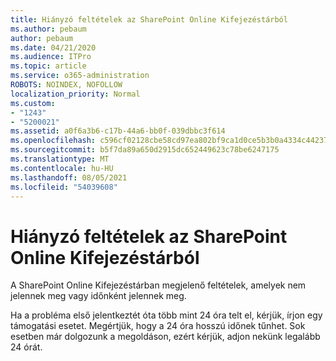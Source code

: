 ```yaml
---
title: Hiányzó feltételek az SharePoint Online Kifejezéstárból
ms.author: pebaum
author: pebaum
ms.date: 04/21/2020
ms.audience: ITPro
ms.topic: article
ms.service: o365-administration
ROBOTS: NOINDEX, NOFOLLOW
localization_priority: Normal
ms.custom:
- "1243"
- "5200021"
ms.assetid: a0f6a3b6-c17b-44a6-bb0f-039dbbc3f614
ms.openlocfilehash: c596cf02128cbe58cd97ea802bf9ca1d0ce5b3b0a4334c4423754d86661c525a
ms.sourcegitcommit: b5f7da89a650d2915dc652449623c78be6247175
ms.translationtype: MT
ms.contentlocale: hu-HU
ms.lasthandoff: 08/05/2021
ms.locfileid: "54039608"
---
```

# <a name="terms-missing-from-sharepoint-online-term-store"></a>Hiányzó feltételek az SharePoint Online Kifejezéstárból

A SharePoint Online Kifejezéstárban megjelenő feltételek, amelyek nem jelennek meg vagy időnként jelennek meg.
  
Ha a probléma első jelentkeztét óta több mint 24 óra telt el, kérjük, írjon egy támogatási esetet. Megértjük, hogy a 24 óra hosszú időnek tűnhet. Sok esetben már dolgozunk a megoldáson, ezért kérjük, adjon nekünk legalább 24 órát.
  